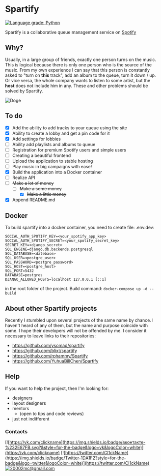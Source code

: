 # Spartify

[![Language grade: Python](https://img.shields.io/lgtm/grade/python/g/cl1ckname/Spartify.svg?logo=lgtm&logoWidth=18)](https://lgtm.com/projects/g/cl1ckname/Spartify/context:python)

Spartify is a collaborative queue management service on  [Spotify](https://www.spotify.com/)

## Why?

Usually, in a large group of friends, exactly one person turns on the music. This is logical because there is only one person who is the source of the music. From my own experience I can say that this person is constantly asked to "turn on __this__ track", add an album to the queue, turn it down / up. Or vice versa, the whole company wants to listen to some artist, but the __host__ does not include him in any. These and other problems should be solved by Spartify.

![Doge](https://media.giphy.com/media/jTHtY5651ipk5agEuH/giphy.gif)

## To do

 - [x] Add the ability to add tracks to your queue using the site
 - [x] Ability to create a lobby and get a pin code for it
 - [x] Add settings for lobbies
 - [ ] Ability add playlists and albums to queue
 - [ ] Registration for premium Spotify users and simple users 
 - [ ] Creating a beautiful frontend
 - [ ] Upload the application to stable hosting
 - [ ] Play music in big campaigns with ease!
 - [x] Build the application into a Docker container
 - [ ] Realize API
 - [ ] ~~Make a lot of money~~
    - [ ] ~~Make a some money~~
        - [x] ~~Make a little money~~
 - [x] Append README.md

## Docker
To build spartify into a docker container, you need to create file:
.env.dev:
  ```
  SOCIAL_AUTH_SPOTIFY_KEY=<your_spotify_app_key>
  SOCIAL_AUTH_SPOTIFY_SECRET=<your_spotify_secret_key>
  SECRET_KEY=<django_secret>
  SQL_ENGINE=django.db.backends.postgresql
  SQL_DATABASE=<datebase>
  SQL_USER=<postgre_user>
  SQL_PASSWORD=<postgre_password>
  SQL_HOST=<postgre_host>
  SQL_PORT=5432
  DATABASE=postgres
  DJANGO_ALLOWED_HOSTS=localhost 127.0.0.1 [::1]
  ``` 
in the root folder of the project.
Build command: `docker-compose up -d --build`

## About other Spartify projects

Recently I stumbled upon several projects of the same name by chance. I haven't heard of any of them, but the name and purpose coincide with some. I hope their developers will not be offended by me. I consider it necessary to leave links to their repositories:
* https://github.com/ysomad/spartify
* https://github.com/blixt/spartify
* https://github.com/rphammy/Spartify
* https://github.com/YuhuaBillChen/Spartify

## Help

If you want to help the project, then I'm looking for:
* designers
* layout designers
* mentors
  * (open to tips and code reviews)
* just not indifferent

### Contacts
[![https://vk.com/clickname](https://img.shields.io/badge/вконтакте-%232E87FB.svg?&style=for-the-badge&logo=vk&logoColor=white)](https://vk.com/clickname)
[![https://twitter.com/Cl1ckName](https://img.shields.io/badge/Twitter-1DA1F2?style=for-the-badge&logo=twitter&logoColor=white)](https://twitter.com/Cl1ckName)
[![20002mc@gmail.com](https://img.shields.io/badge/Gmail-D14836?style=for-the-badge&logo=gmail&logoColor=white)](mailto:20002mc@gmail.com)